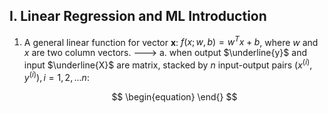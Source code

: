## I. Linear Regression and ML Introduction
1. A general linear function for vector **x**: $f(x;w,b) =w^Tx+b$, where $w$ and $x$ are two column vectors.
---> a. when output $\underline{y}$ and input $\underline{X}$ are matrix, stacked by $n$ input-output pairs $(x^{(i)},y^{(i)}), i = 1,2,...n$:

    $$
    \begin{equation}
    \end{}
    $$

<!--stackedit_data:
eyJoaXN0b3J5IjpbMTAzMDI1NTAyMSwtMTcxNzIyOTQ4MywtMT
cwNjk5MjY2OV19
-->